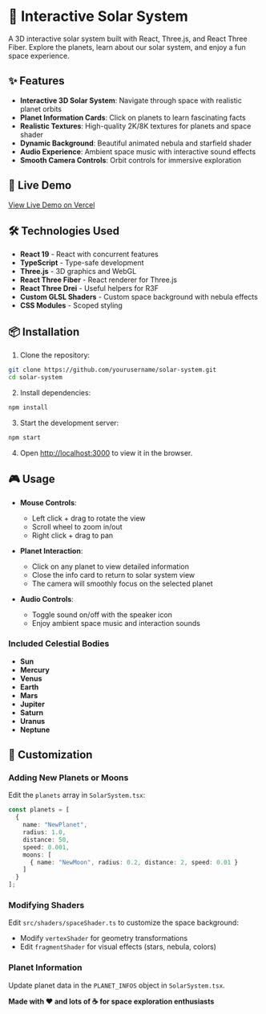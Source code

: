 # 🌌 Interactive Solar System

A 3D interactive solar system built with React, Three.js, and React Three Fiber. Explore the planets, learn about our solar system, and enjoy a fun space experience.

## ✨ Features

- **Interactive 3D Solar System**: Navigate through space with realistic planet orbits
- **Planet Information Cards**: Click on planets to learn fascinating facts
- **Realistic Textures**: High-quality 2K/8K textures for planets and space shader
- **Dynamic Background**: Beautiful animated nebula and starfield shader
- **Audio Experience**: Ambient space music with interactive sound effects
- **Smooth Camera Controls**: Orbit controls for immersive exploration

## 🚀 Live Demo

[View Live Demo on Vercel](https://solar-system-b.vercel.app/)

## 🛠 Technologies Used

- **React 19** - React with concurrent features
- **TypeScript** - Type-safe development
- **Three.js** - 3D graphics and WebGL
- **React Three Fiber** - React renderer for Three.js
- **React Three Drei** - Useful helpers for R3F
- **Custom GLSL Shaders** - Custom space background with nebula effects
- **CSS Modules** - Scoped styling

## 📦 Installation

1. Clone the repository:
```bash
git clone https://github.com/yourusername/solar-system.git
cd solar-system
```

2. Install dependencies:
```bash
npm install
```

3. Start the development server:
```bash
npm start
```

4. Open [http://localhost:3000](http://localhost:3000) to view it in the browser.

## 🎮 Usage

- **Mouse Controls**: 
  - Left click + drag to rotate the view
  - Scroll wheel to zoom in/out
  - Right click + drag to pan

- **Planet Interaction**:
  - Click on any planet to view detailed information
  - Close the info card to return to solar system view
  - The camera will smoothly focus on the selected planet

- **Audio Controls**:
  - Toggle sound on/off with the speaker icon
  - Enjoy ambient space music and interaction sounds

### Included Celestial Bodies

- **Sun** 
- **Mercury** 
- **Venus** 
- **Earth** 
- **Mars**
- **Jupiter** 
- **Saturn** 
- **Uranus** 
- **Neptune** 

## 🎨 Customization

### Adding New Planets or Moons

Edit the `planets` array in `SolarSystem.tsx`:

```typescript
const planets = [
  {
    name: "NewPlanet",
    radius: 1.0,
    distance: 50,
    speed: 0.001,
    moons: [
      { name: "NewMoon", radius: 0.2, distance: 2, speed: 0.01 }
    ]
  }
];
```

### Modifying Shaders

Edit `src/shaders/spaceShader.ts` to customize the space background:

- Modify `vertexShader` for geometry transformations
- Edit `fragmentShader` for visual effects (stars, nebula, colors)

### Planet Information

Update planet data in the `PLANET_INFOS` object in `SolarSystem.tsx`.

**Made with ❤️ and lots of ☕ for space exploration enthusiasts**
